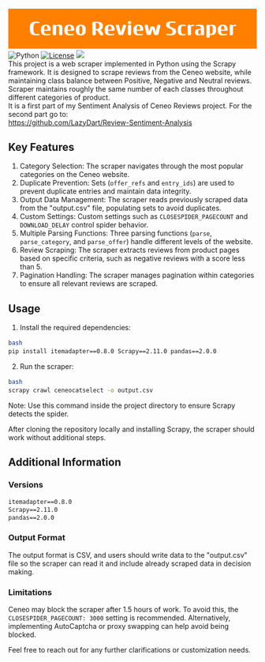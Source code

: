 ![Review Scraper Project](Ceneo_Review_Scraper.png)
<br>
![Python](https://img.shields.io/badge/python-v3.11-blue.svg)
[![License](https://img.shields.io/badge/license-MIT-blue.svg)](https://opensource.org/licenses/MIT)
<a target="_blank" href="https://www.linkedin.com/in/tkacz-milosz-data-science/"><img height="20" src="https://img.shields.io/badge/LinkedIn-0077B5?style=for-the-badge&logo=linkedin&logoColor=white" /></a>
<br>
This project is a web scraper implemented in Python using the Scrapy framework. It is designed to scrape reviews from the Ceneo website, while maintaining class balance between Positive, Negative and Neutral reviews. Scraper maintains roughly the same number of each classes throughout different categories of product.<br>
It is a first part of my Sentiment Analysis of Ceneo Reviews project. For the second part go to:<br>
https://github.com/LazyDart/Review-Sentiment-Analysis

## Key Features
1. Category Selection: The scraper navigates through the most popular categories on the Ceneo website.
2. Duplicate Prevention: Sets (`offer_refs` and `entry_ids`) are used to prevent duplicate entries and maintain data integrity.
3. Output Data Management: The scraper reads previously scraped data from the "output.csv" file, populating sets to avoid duplicates.
4. Custom Settings: Custom settings such as `CLOSESPIDER_PAGECOUNT` and `DOWNLOAD_DELAY` control spider behavior.
5. Multiple Parsing Functions: Three parsing functions (`parse`, `parse_category`, and `parse_offer`) handle different levels of the website.
6. Review Scraping: The scraper extracts reviews from product pages based on specific criteria, such as negative reviews with a score less than 5.
7. Pagination Handling: The scraper manages pagination within categories to ensure all relevant reviews are scraped.

## Usage

1. Install the required dependencies:
```sh    
bash
pip install itemadapter==0.8.0 Scrapy==2.11.0 pandas==2.0.0
```
2. Run the scraper:
```sh
bash
scrapy crawl ceneocatselect -o output.csv
```
Note: Use this command inside the project directory to ensure Scrapy detects the spider.

After cloning the repository locally and installing Scrapy, the scraper should work without additional steps.

## Additional Information
### Versions
    itemadapter==0.8.0
    Scrapy==2.11.0
    pandas==2.0.0

### Output Format
The output format is CSV, and users should write data to the "output.csv" file so the scraper can read it and include already scraped data in decision making.

### Limitations
Ceneo may block the scraper after 1.5 hours of work. To avoid this, the `CLOSESPIDER_PAGECOUNT: 3000` setting is recommended. Alternatively, implementing AutoCaptcha or proxy swapping can help avoid being blocked.

Feel free to reach out for any further clarifications or customization needs.
